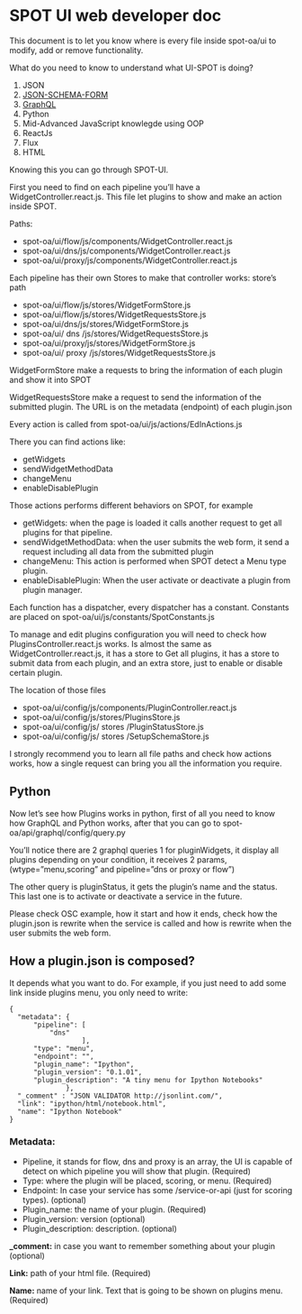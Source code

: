 # **SPOT UI web developer doc**
This document is to let you know where is every file inside spot-oa/ui to modify, add or remove functionality.

What do you need to know to understand what UI-SPOT is doing?

1. JSON
2. [JSON-SCHEMA-FORM](https://github.com/mozilla-services/react-jsonschema-form)
3. [GraphQL](http://graphql.org/learn/) 
4. Python 
5. Mid-Advanced JavaScript knowlegde using OOP
6. ReactJs
7. Flux
8. HTML

Knowing this you can go through SPOT-UI.

First you need to find on each pipeline you’ll have a WidgetController.react.js. This file let plugins to show and make an action inside SPOT.

Paths: 

- spot-oa/ui/flow/js/components/WidgetController.react.js
- spot-oa/ui/dns/js/components/WidgetController.react.js
- spot-oa/ui/proxy/js/components/WidgetController.react.js

Each pipeline has their own Stores to make that controller works: store’s path

- spot-oa/ui/flow/js/stores/WidgetFormStore.js
- spot-oa/ui/flow/js/stores/WidgetRequestsStore.js
- spot-oa/ui/dns/js/stores/WidgetFormStore.js
- spot-oa/ui/ dns /js/stores/WidgetRequestsStore.js
- spot-oa/ui/proxy/js/stores/WidgetFormStore.js
- spot-oa/ui/ proxy /js/stores/WidgetRequestsStore.js

WidgetFormStore make a requests to bring the information of each plugin and show it into SPOT

WidgetRequestsStore make a request to send the information of the submitted plugin. The URL is on the metadata (endpoint) of each plugin.json

Every action is called from spot-oa/ui/js/actions/EdInActions.js

There you can find actions like:

- getWidgets
- sendWidgetMethodData
- changeMenu
- enableDisablePlugin

Those actions performs different behaviors on SPOT, for example

- getWidgets: when the page is loaded it calls another request to get all plugins for that pipeline.
- sendWidgetMethodData: when the user submits the web form, it send a request including all data from the submitted plugin
- changeMenu: This action is performed when SPOT detect a Menu type plugin.
- enableDisablePlugin: When the user activate or deactivate a plugin from plugin manager.

Each function has a dispatcher, every dispatcher has a constant. Constants are placed on spot-oa/ui/js/constants/SpotConstants.js

To manage and edit plugins configuration you will need to check how PluginsController.react.js works. Is almost the same as WidgetController.react.js, it has a store to Get all plugins, it has a store to submit data from each plugin, and an extra store, just to enable or disable certain plugin.

The location of those files 

- spot-oa/ui/config/js/components/PluginController.react.js
- spot-oa/ui/config/js/stores/PluginsStore.js
- spot-oa/ui/config/js/ stores /PluginStatusStore.js
- spot-oa/ui/config/js/ stores /SetupSchemaStore.js

I strongly recommend you to learn all file paths and check how actions works, how a single request can bring you all the information you require.

## **Python**
Now let’s see how Plugins works in python, first of all you need to know how GraphQL and Python works, after that you can go to spot-oa/api/graphql/config/query.py

You’ll notice there are 2 graphql queries 1 for pluginWidgets, it display all plugins depending on your condition, it receives 2 params, (wtype=”menu,scoring” and pipeline=”dns or proxy  or flow”)

The other query is pluginStatus, it gets the plugin’s name and the status. This last one is to activate or deactivate a service in the future. 

Please check OSC example, how it start and how it ends, check how the plugin.json is rewrite when the service is called and how is rewrite when the user submits the web form.

## **How a plugin.json is composed?**
It depends what you want to do. For example, if you just need to add some link inside plugins menu, you only need to write:
```
{
  "metadata": {
      "pipeline": [
          "dns"
                  ],
      "type": "menu",
      "endpoint": "",
      "plugin_name": "Ipython",
      "plugin_version": "0.1.01",
      "plugin_description": "A tiny menu for Ipython Notebooks"
              },
  "_comment" : "JSON VALIDATOR http://jsonlint.com/",
  "link": "ipython/html/notebook.html",
  "name": "Ipython Notebook"
}
```

### **Metadata:**
- Pipeline, it stands for flow, dns and proxy is an array, the UI is capable of detect on which pipeline you will show that plugin. (Required)
- Type: where the plugin will be placed, scoring, or menu. (Required)
- Endpoint: In case your service has some /service-or-api (just for scoring types). (optional)
- Plugin_name: the name of your plugin. (Required)
- Plugin_version: version		(optional)
- Plugin_description: description. (optional)

**_comment:** in case you want to remember something about your plugin (optional)

**Link:** path of your html file. (Required)

**Name:** name of your link. Text that is going to be shown on plugins menu. (Required)
